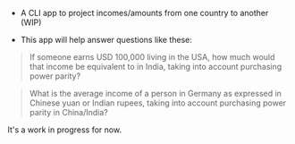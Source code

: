 * A CLI app to project incomes/amounts from one country to another (WIP)

* This app will help answer questions like these:

> If someone earns USD 100,000 living in the USA, how much would that income be equivalent to in India, taking into account purchasing power parity?

> What is the average income of a person in Germany as expressed in Chinese yuan or Indian rupees, taking into account purchasing power parity in China/India?

It's a work in progress for now.